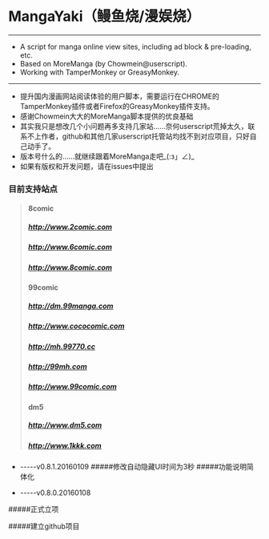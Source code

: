 # MangaYaki（鳗鱼烧/漫娱烧）
-------------------------------------------------------
* A script for manga online view sites, including ad block & pre-loading, etc.  
* Based on MoreManga (by Chowmein@userscript).
* Working with TamperMonkey or GreasyMonkey.		

-------------------------------------------------------
* 提升国内漫画网站阅读体验的用户脚本，需要运行在CHROME的TamperMonkey插件或者Firefox的GreasyMonkey插件支持。
* 感谢Chowmein大大的MoreManga脚本提供的优良基础
* 其实我只是想改几个小问题再多支持几家站……奈何userscript荒掉太久，联系不上作者，github和其他几家userscript托管站均找不到对应项目，只好自己动手了。
* 版本号什么的……就继续跟着MoreManga走吧_(:з」∠)_
* 如果有版权和开发问题，请在issues中提出

### 目前支持站点
>#### 8comic
>##### http://www.2comic.com
>##### http://www.6comic.com
>##### http://www.8comic.com
>#### 99comic
>##### http://dm.99manga.com
>##### http://www.cococomic.com
>##### http://mh.99770.cc
>##### http://99mh.com
>##### http://www.99comic.com
>#### dm5
>##### http://www.dm5.com
>##### http://www.1kkk.com

* -----v0.8.1.20160109
#####修改自动隐藏UI时间为3秒
#####功能说明简体化

* -----v0.8.0.20160108

#####正式立项

#####建立github项目

